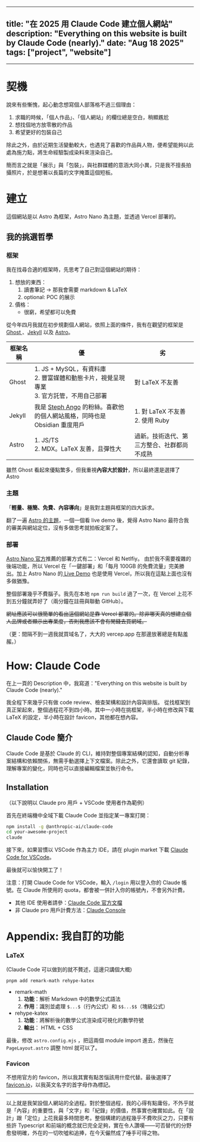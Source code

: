 
---
title: "在 2025 用 Claude Code 建立個人網站"
description: "Everything on this website is built by Claude Code (nearly)."
date: "Aug 18 2025"
tags: ["project", "website"]
---

---
# 契機

說來有些慚愧，起心動念想寫個人部落格不過三個理由：
1. 求職的時候，「個人作品」、「個人網站」的欄位總是空白，稍顯尷尬
2. 想找個地方放零散的作品
3. 希望更好的包裝自己

除此之外，由於近期生活變動較大，也遇見了喜歡的作品與人物，便希望能夠以此處為施力點，將生命經驗製成染料來渲染自己。

簡而言之就是「展示」與「包裝」，與社群媒體的意涵大同小異，只是我不擅長拍攝照片，於是想著以長篇的文字掩蓋這個短板。

# 建立

這個網站是以 Astro 為框架，Astro Nano 為主題，並透過 Vercel 部署的。

## 我的挑選哲學

### 框架

我在找尋合適的框架時，先思考了自己對這個網站的期待：
1. 想放的東西：
	1. 讀書筆記 $\to$ 那我會需要 markdown & LaTeX
	2. optional: POC 的展示
2. 價格：
	- 很窮，希望都可以免費

從今年四月我就在初步規劃個人網站，依照上面的條件，我有在觀望的框架是 [Ghost ](https://ghost.org/)、[Jekyll](https://github.com/maximevaillancourt/digital-garden-jekyll-template) 以及 [Astro](https://docs.astro.build/en/getting-started/)。

| 框架名稱   | 優                                                                                       | 劣                            |
| ------ | --------------------------------------------------------------------------------------- | ---------------------------- |
| Ghost  | 1. JS + MySQL，有資料庫<br>2. 豐富媒體和動態卡片，視覺呈現專業<br>3. 官方託管，不用自己部署                             | 對 LaTeX 不友善                  |
| Jekyll | 我是 [Steph Ango](https://stephango.com/about#colophon) 的粉絲。喜歡他的個人網站風格，同時也是 Obsidian 重度用戶 | 1. 對 LaTeX 不友善<br>2. 使用 Ruby |
| Astro  | 1. JS/TS<br>2. MDX。LaTeX 友善，且彈性大                                                        | 過新。技術迭代、第三方整合、社群都尚不成熟        |

雖然 Ghost 看起來優點繁多，但我重視**內容大於設計**，所以最終還是選擇了 Astro

### 主題

 「**輕量、極簡、免費、內容導向**」是我對主題與框架的四大訴求。

翻了一遍 [Astro 的主題](https://astro.build/themes/)，一個一個看 live demo 後，覺得 Astro Nano 最符合我的審美與網站定位，沒有多做思考就拍板定案了。

### 部署

[Astro Nano 官方](https://github.com/markhorn-dev/astro-nano)推薦的部署方式有二：Vercel 和 Netlfiy。
由於我不需要複雜的後端功能，所以 Vercel 在「一鍵部署」和「每月 100GB 的免費流量」完美勝出。加上 Astro Nano 的[ Live Demo](https://astro-nano-demo.vercel.app/) 也是使用 Vercel，所以我在這點上面也沒有多做猶豫。

整個部署幾乎不費腦子。我先在本地 `npm run build` 過了一次，在 Vercel 上花不到五分鐘就弄好了（兩分鐘在註冊與聯動 GitHub）。


~~網址應該可以很簡單的看出這個網站是靠 Vercel 部署的。除非哪天真的想建立個人品牌或者顯示出專業度，否則我應該不會有閒錢去買網域。~~

（更：間隔不到一週我就買域名了，大大的 vercep.app 在那邊放著總是有點羞赧。）


# How: Claude Code

在上一頁的 Description 中，我寫道："Everything on this website is built by Claude Code (nearly)."

我全程下來幾乎只有做 code review、檢查架構和設計內容與排版。
從找框架到真正架起來，整個過程花不到四小時。其中一小時在挑框架，半小時在修改與下載 LaTeX 的設定，半小時在設計 favicon，其他都在想內容。


## Claude Code 簡介

Claude Code 是基於 Claude 的 CLI，維持對整個專案結構的認知，自動分析專案結構和依賴關係，無需手動選擇上下文檔案。除此之外，它還會讀取 git 紀錄，理解專案的變化，同時也可以直接編輯檔案並執行命令。


## Installation

（以下說明以 Claude pro 用戶 + VSCode 使用者作為範例）

首先在終端機中全域下載 Claude Code 並指定某一專案打開：

```bash
npm install -g @anthropic-ai/claude-code
cd your-awesome-project
claude
```

接下來，如果習慣以 VSCode 作為主力 IDE，請在 plugin market 下載 [Claude Code for VSCode](https://marketplace.visualstudio.com/items?itemName=anthropic.claude-code)。


最後就可以愉快開工了！

注意：打開 Claude Code for VSCode，輸入 `/login` 用以登入你的 Claude 帳號。在 Claude 所使用的 quota，都會被一併計入你的帳號內，不會另外計費。
- 其他 IDE 使用者請參：[Claude Code 官方文檔](https://docs.anthropic.com/en/docs/claude-code/overview)
- 非 Claude pro 用戶計費方法：[Claude Console](https://console.anthropic.com/claude_code)



# Appendix: 我自訂的功能

### LaTeX

(Claude Code 可以做到的就不贅述，這邊只講個大概)

`pnpm add remark-math rehype-katex`

- remark-math
	1. **功能**：解析 Markdown 中的數學公式語法
	2. **作用**：識別並處理 `$...$`（行內公式）和 `$$...$$`（塊級公式）
- rehype-katex
	1. **功能**：將解析後的數學公式渲染成可視化的數學符號
	2. **輸出**： HTML + CSS

最後，修改 `astro.config.mjs` ，把這兩個 module import 進去，然後在 `PageLayout.astro` 調整 html 就可以了。

### Favicon

不想用官方的 favicon，所以我其實有點苦惱該用什麼代替。最後選擇了[ favicon.io](https://favicon.io/)，以我英文名字的首字母作為標記。


---
以上就是我架設個人網站的全過程。對於整個過程，我的心得有點庸俗，不外乎就是「內容」的重要性，與「文字」和「紀錄」的價值，然事實也確實如此。在「設計」跟「定位」上花我最多時間思考。整個構建的過程幾乎不費吹灰之力，只要有些許 Typescript 和前端的概念就已完全足夠，實在令人讚嘆——可否替代的分野愈發明確，外在的一切吹噓和追捧，在今天儼然成了唾手可得之物。

